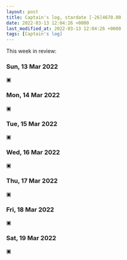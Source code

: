 ```yaml
---
layout: post
title: Captain's log, stardate [-26]4670.00
date: 2022-03-13 12:04:26 +0000
last_modified_at: 2022-03-13 12:04:26 +0000
tags: [Captain's log]
---
```


This week in review:

<!-- more -->

### Sun, 13 Mar 2022

▣

### Mon, 14 Mar 2022

▣

### Tue, 15 Mar 2022

▣

### Wed, 16 Mar 2022

▣

### Thu, 17 Mar 2022

▣

### Fri, 18 Mar 2022

▣

### Sat, 19 Mar 2022

▣
